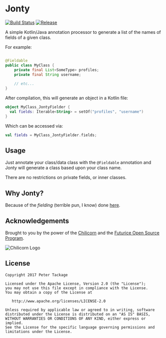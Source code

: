 # Jonty

[![Build Status](https://travis-ci.org/peter-tackage/jonty.svg?branch=master)](https://travis-ci.org/peter-tackage/jonty) [![Release](https://jitpack.io/v/peter-tackage/jonty.svg)](https://jitpack.io/#peter-tackage/jonty)


A simple Kotlin/Java annotation processor to generate a list of the names of fields of a given class.

For example:

```java

@Fieldable
public class MyClass {
    private final List<SomeType> profiles;
    private final String username;
    
    // etc...
}
```

After compilation, this will generate an object in a Kotlin file:
 
```kotlin
object MyClass_JontyFielder {
  val fields: Iterable<String> = setOf("profiles", "username")
}
``` 
 
Which can be accessed via:

```kotlin
val fields = MyClass_JontyFielder.fields;

```

## Usage

Just annotate your class/data class with the `@Fieldable` annotation and Jonty will generate a class based upon your class name.

There are no restrictions on private fields, or inner classes.

## Why Jonty?

Because of the *fielding* (terrible pun, I know) done [here](https://www.youtube.com/watch?v=e4Um90BzDjM).


## Acknowledgements

Brought to you by the power of the [Chilicorn](http://spiceprogram.org/chilicorn-history/) and the [Futurice Open Source Program](http://spiceprogram.org/).

![Chilicorn Logo](https://raw.githubusercontent.com/futurice/spiceprogram/gh-pages/assets/img/logo/chilicorn_no_text-256.png)
## License

    Copyright 2017 Peter Tackage

    Licensed under the Apache License, Version 2.0 (the "License");
    you may not use this file except in compliance with the License.
    You may obtain a copy of the License at

       http://www.apache.org/licenses/LICENSE-2.0

    Unless required by applicable law or agreed to in writing, software
    distributed under the License is distributed on an "AS IS" BASIS,
    WITHOUT WARRANTIES OR CONDITIONS OF ANY KIND, either express or implied.
    See the License for the specific language governing permissions and
    limitations under the License.


